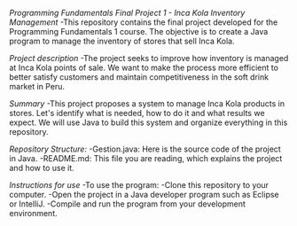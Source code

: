 _Programming Fundamentals Final Project 1 - Inca Kola Inventory Management_ 
-This repository contains the final project developed for the Programming Fundamentals 1 course. The objective is to create a Java program to manage the inventory of stores that sell Inca Kola.

_Project description_ 
-The project seeks to improve how inventory is managed at Inca Kola points of sale. We want to make the process more efficient to better satisfy customers and maintain competitiveness in the soft drink market in Peru.

_Summary_ 
-This project proposes a system to manage Inca Kola products in stores. Let's identify what is needed, how to do it and what results we expect. We will use Java to build this system and organize everything in this repository.

_Repository Structure:_ 
-Gestion.java: Here is the source code of the project in Java.
-README.md: This file you are reading, which explains the project and how to use it.

_Instructions for use_ 
-To use the program:
-Clone this repository to your computer.
-Open the project in a Java developer program such as Eclipse or IntelliJ.
-Compile and run the program from your development environment.
